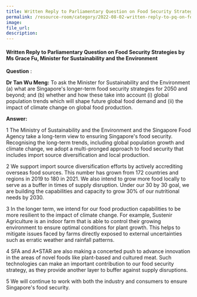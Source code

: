 ```yaml
---  
title: Written Reply to Parliamentary Question on Food Security Strategies by Ms Grace Fu, Minister for Sustainability and the Environment  
permalink: /resource-room/category/2022-08-02-written-reply-to-pq-on-food-security-strategies/
image:  
file_url:  
description:  
---  
```


#### Written Reply to Parliamentary Question on Food Security Strategies by Ms Grace Fu, Minister for Sustainability and the Environment

**Question** :

**Dr Tan Wu Meng:** To ask the Minister for Sustainability and the Environment (a) what are Singapore&#39;s longer-term food security strategies for 2050 and beyond; and (b) whether and how these take into account (i) global population trends which will shape future global food demand and (ii) the impact of climate change on global food production.

**Answer:**

1 The Ministry of Sustainability and the Environment and the Singapore Food Agency take a long-term view to ensuring Singapore&#39;s food security. Recognising the long-term trends, including global population growth and climate change, we adopt a multi-pronged approach to food security that includes import source diversification and local production.

2 We support import source diversification efforts by actively accrediting overseas food sources. This number has grown from 172 countries and regions in 2019 to 180 in 2021. We also intend to grow more food locally to serve as a buffer in times of supply disruption. Under our 30 by 30 goal, we are building the capabilities and capacity to grow 30% of our nutritional needs by 2030.

3 In the longer term, we intend for our food production capabilities to be more resilient to the impact of climate change. For example, Sustenir Agriculture is an indoor farm that is able to control their growing environment to ensure optimal conditions for plant growth. This helps to mitigate issues faced by farms directly exposed to external uncertainties such as erratic weather and rainfall patterns.

4 SFA and A\*STAR are also making a concerted push to advance innovation in the areas of novel foods like plant-based and cultured meat. Such technologies can make an important contribution to our food security strategy, as they provide another layer to buffer against supply disruptions.

5 We will continue to work with both the industry and consumers to ensure Singapore&#39;s food security.
